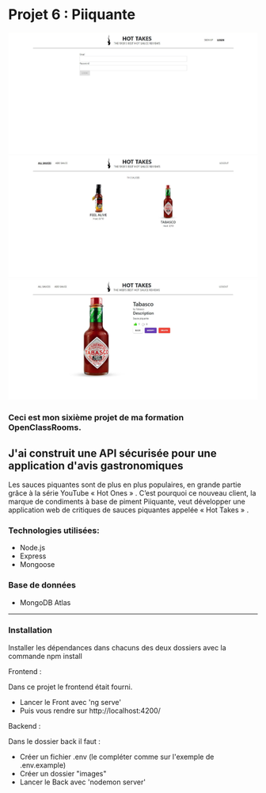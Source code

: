 # Projet 6 : Piiquante

![Page login](https://github.com/CharonTom/Piiquante/blob/main/images/accueil.jpg)
![page main](https://github.com/CharonTom/Piiquante/blob/main/images/main.jpg)
![Page produit](https://github.com/CharonTom/Piiquante/blob/main/images/modif.jpg)

### Ceci est mon sixième projet de ma formation OpenClassRooms.

## J'ai construit une API sécurisée pour une application d'avis gastronomiques

Les sauces piquantes sont de plus en plus populaires, en grande partie grâce à la série YouTube « Hot Ones » . C’est pourquoi ce nouveau client, la marque de condiments à base de piment Piiquante, veut développer une application web de critiques de sauces piquantes appelée « Hot Takes » .

### Technologies utilisées:

- Node.js
- Express
- Mongoose

### Base de données

- MongoDB Atlas

---

### Installation

Installer les dépendances dans chacuns des deux dossiers avec la commande npm install

Frontend :

Dans ce projet le frontend était fourni.

- Lancer le Front avec 'ng serve'
- Puis vous rendre sur http://localhost:4200/

Backend :

Dans le dossier back il faut :

- Créer un fichier .env (le compléter comme sur l'exemple de .env.example)
- Créer un dossier "images"
- Lancer le Back avec 'nodemon server'
